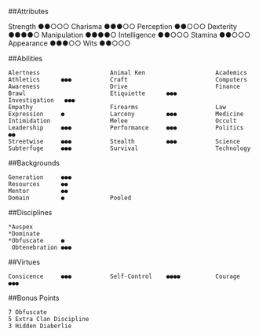 ##Attributes

   Strength        ●●○○○         Charisma        ●●●○○         Perception      ●●○○○
   Dexterity       ●●●●○         Manipulation    ●●●●○         Intelligence    ●●○○○
   Stamina         ●●○○○         Appearance      ●●●○○         Wits            ●●○○○

##Abilities

    Alertness                    Animal Ken                    Academics
    Athletics      ●●●           Craft                         Computers
    Awareness                    Drive                         Finance
    Brawl                        Etiquiette      ●●●           Investigation   ●●●
    Empathy                      Firearms                      Law
    Expression     ●             Larceny         ●●●           Medicine
    Intimidation                 Melee                         Occult
    Leadership     ●●●           Performance     ●●●           Politics        ●●
    Streetwise     ●●●           Stealth         ●●●           Science
    Subterfuge     ●●●           Survival                      Technology

##Backgrounds

    Generation     ●●●
    Resources      ●●
    Mentor         ●●
    Domain         ●             Pooled

##Disciplines

    *Auspex        
    *Dominate      
    *Obfuscate     ●
     Obtenebration ●●●

##Virtues

    Consicence     ●●●           Self-Control    ●●●●          Courage         ●●●

##Bonus Points

    7 Obfuscate
    5 Extra Clan Discipline
    3 Hidden Diaberlie

